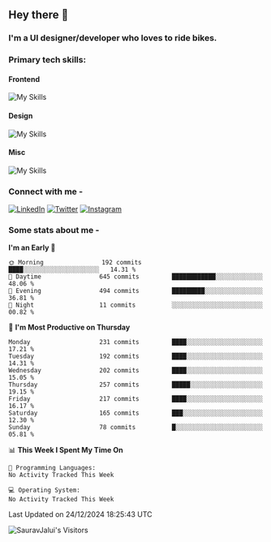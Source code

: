 <!--![Hey there, I'm Saurav. A software developer Check out my work](https://github.com/SauravJalui/SauravJalui/raw/master/gif/Hi.gif)
-->

## Hey there 👋

### I'm a UI designer/developer who loves to ride bikes.

### Primary tech skills:
#### Frontend
![My Skills](https://skillicons.dev/icons?i=html,css,sass,tailwind,js&theme=light)
#### Design
![My Skills](https://skillicons.dev/icons?i=figma,ai,&theme=light)
#### Misc
![My Skills](https://skillicons.dev/icons?i=vscode,git,github,githubactions&theme=light)



### Connect with me -
[![LinkedIn](https://skillicons.dev/icons?i=linkedin&theme=light)](https://linkedin.com/in/SauravJalui)
[![Twitter](https://skillicons.dev/icons?i=twitter&theme=light)](https://twitter.com/JaluiSaurav)
[![Instagram](https://skillicons.dev/icons?i=instagram&theme=light)](https://instagram.com/jalui.saurav)


### Some stats about me -

<!--START_SECTION:waka-->
**I'm an Early 🐤** 

```text
🌞 Morning                192 commits         ████░░░░░░░░░░░░░░░░░░░░░   14.31 % 
🌆 Daytime                645 commits         ████████████░░░░░░░░░░░░░   48.06 % 
🌃 Evening                494 commits         █████████░░░░░░░░░░░░░░░░   36.81 % 
🌙 Night                  11 commits          ░░░░░░░░░░░░░░░░░░░░░░░░░   00.82 % 
```
📅 **I'm Most Productive on Thursday** 

```text
Monday                   231 commits         ████░░░░░░░░░░░░░░░░░░░░░   17.21 % 
Tuesday                  192 commits         ████░░░░░░░░░░░░░░░░░░░░░   14.31 % 
Wednesday                202 commits         ████░░░░░░░░░░░░░░░░░░░░░   15.05 % 
Thursday                 257 commits         █████░░░░░░░░░░░░░░░░░░░░   19.15 % 
Friday                   217 commits         ████░░░░░░░░░░░░░░░░░░░░░   16.17 % 
Saturday                 165 commits         ███░░░░░░░░░░░░░░░░░░░░░░   12.30 % 
Sunday                   78 commits          █░░░░░░░░░░░░░░░░░░░░░░░░   05.81 % 
```


📊 **This Week I Spent My Time On** 

```text
💬 Programming Languages: 
No Activity Tracked This Week

💻 Operating System: 
No Activity Tracked This Week
```


 Last Updated on 24/12/2024 18:25:43 UTC
<!--END_SECTION:waka-->



<!-- 

###  Secondary tech skills:
![My Skills](https://skillicons.dev/icons?i=webpack,ts,materialui,jest,styledcomponents,react,redux,ai,ps&theme=light)

![My Skills](https://skillicons.dev/icons?i=pug,graphql,gatsby,firebase,express,nodejs,nextjs&theme=light)

### Total Contributions and Streak -
[![GitHub Streak](https://github-readme-streak-stats.herokuapp.com/?user=sauravjalui)](https://git.io/streak-stats)

- 🔭 I’m currently working on:
  -   Responsive Design
  -   Frontend Design
- 🌱 I’m currently deeply learning Frontend technologies.
- 🥅 2022 Goals: Start contributing to Open Source projects.
- ⚡ Fun fact: When I'm not in front of a computer screen, I'm riding my bike🏍️. My longest ride was from Mumbai to Kolkata in 54hrs. 
- 💬 Ask me about anything.

**Want to learn:**


<code><img height="30" title="Data Structures and Algorithms" src="https://w7.pngwing.com/pngs/125/653/png-transparent-algorithms-data-structures-programs-data-structures-and-algorithms-introduction-to-algorithms-others-miscellaneous-angle-computer-science.png"></code>
<code><img height="30" title="React" src="https://raw.githubusercontent.com/github/explore/80688e429a7d4ef2fca1e82350fe8e3517d3494d/topics/react/react.png"></code>
<code><img height="30" title="Typescript" src="https://decodenatura.com/static/26cc95f255ccb936d154b43614f61602/ts.png"></code>
<code><img height="32" title="MongoDB" src="https://encrypted-tbn0.gstatic.com/images?q=tbn:ANd9GcQa8xjiu1Hz8Pm19t8udqO33MYBCRDfmO8TRg&usqp=CAU"></code>
<code><img height="36" title="Webpack" src="https://raw.githubusercontent.com/github/explore/80688e429a7d4ef2fca1e82350fe8e3517d3494d/topics/webpack/webpack.png"></code>
<code><img height="30" title="NodeJS" src="https://raw.githubusercontent.com/github/explore/80688e429a7d4ef2fca1e82350fe8e3517d3494d/topics/nodejs/nodejs.png"></code>
<code><img height="32" title="ExpressJS" src="https://raw.githubusercontent.com/github/explore/80688e429a7d4ef2fca1e82350fe8e3517d3494d/topics/express/express.png"></code>

**Previously worked with:**

<code><img height="30" title="HTML5" src="https://raw.githubusercontent.com/github/explore/80688e429a7d4ef2fca1e82350fe8e3517d3494d/topics/html/html.png"></code>
<code><img height="30" title="CSS3" src="https://raw.githubusercontent.com/github/explore/80688e429a7d4ef2fca1e82350fe8e3517d3494d/topics/css/css.png"></code>
<code><img height="32" title="TailwindCSS" src="https://github.com/SauravJalui/SauravJalui/raw/master/icons/tailwindcss.png"></code>
<code><img height="30" title="Javascript" src="https://github.com/SauravJalui/SauravJalui/raw/master/icons/javascript.png"></code>
<code><img height="30" title="VScode" src="https://github.com/SauravJalui/SauravJalui/raw/master/icons/VScode.png"></code>
<code><img height="30" title="Git" src="https://github.com/SauravJalui/SauravJalui/raw/master/icons/Git.png"></code>
<code><img height="30" title="Terminal" src="https://github.com/SauravJalui/SauravJalui/raw/master/icons/terminal.png"></code>
<code><img height="30" title="Figma" src="https://upload.wikimedia.org/wikipedia/commons/3/33/Figma-logo.svg"></code>

<code><img height="32" title="Bootstrap" src="https://img.icons8.com/color/452/bootstrap.png"></code>
<code><img height="28" title="Python" src="https://upload.wikimedia.org/wikipedia/commons/thumb/c/c3/Python-logo-notext.svg/768px-Python-logo-notext.svg.png"></code>
<code><img height="30" title="Sphinx" src="https://github.com/SauravJalui/SauravJalui/raw/master/icons/sphinx.png"></code>
<code><img height="30" title="Nginx" src="https://www.splunk.com/content/dam/splunk-blogs/images/2017/02/nginx-logo.png"></code>
<code><img height="30" title="Heroku" src="https://github.com/SauravJalui/SauravJalui/raw/master/icons/heroku.png"></code>
<code><img height="30" title="Celery" src="https://github.com/SauravJalui/SauravJalui/raw/master/icons/celery.png"></code>
<code><img height="26" title="RabbitMQ" src="https://cdn.iconscout.com/icon/free/png-256/rabbitmq-282296.png"></code>
<code><img height="27" title="Gunicorn" src="https://cdn.freebiesupply.com/logos/large/2x/gunicorn-logo-png-transparent.png"></code>
<code><img height="30" title="Linux" src="https://github.com/SauravJalui/SauravJalui/raw/master/icons/Linux.png"></code>
<code><img height="30" title="Postman" src="https://github.com/SauravJalui/SauravJalui/raw/master/icons/postman.png"></code>
<code><img height="30" title="Django" src="https://raw.githubusercontent.com/github/explore/80688e429a7d4ef2fca1e82350fe8e3517d3494d/topics/django/django.png"></code>
<code><img height="30" title="REST API" src="https://github.com/SauravJalui/SauravJalui/raw/master/icons/api.png"></code>
<code><img height="30" title="PostgreSQL" src="https://github.com/SauravJalui/SauravJalui/raw/master/icons/postgresql.png"></code>
<code><img height="30" title="Redis" src="https://github.com/SauravJalui/SauravJalui/raw/master/icons/redis.png"></code>
<code><img height="20" title="AWS" src="https://upload.wikimedia.org/wikipedia/commons/thumb/9/93/Amazon_Web_Services_Logo.svg/1024px-Amazon_Web_Services_Logo.svg.png"></code>
<code><img height="30" title="Docker" src="https://github.com/SauravJalui/SauravJalui/raw/master/icons/docker.png"></code>
[<img align="left" alt="Saurav Jalui | LinkedIn" width="30px" src="https://github.com/SauravJalui/SauravJalui/raw/master/icons/linkedin.png" />][linkedin]
[<img align="left" alt="Saurav Jalui | Email" width="34px" src="https://github.com/SauravJalui/SauravJalui/raw/master/icons/email.png" />][email]
[<img align="left" alt="Saurav Jalui | Twitter" width="30px" src="https://github.com/SauravJalui/SauravJalui/raw/master/icons/twitter.png" />][twitter]

[twitter]: https://twitter.com/JaluiSaurav
[linkedin]: https://linkedin.com/in/SauravJalui
[email]: mailto:saurav.jalui-dev@outlook.com
 -->


<p align="left"> 
  <img src="https://komarev.com/ghpvc/?username=SauravJalui" alt="SauravJalui's Visitors" /> 
</p>





<!--
### Show some ❤ by⭐ some of the repositories!
gold star :
https://www.bhpsnj.org/cms/lib/NJ01001806/Centricity/Domain/410/star.gif
heart : 
https://media1.tenor.com/images/5604f62d7919dcc5bbeaa4cbc307f60c/tenor.gif?itemid=5288615
http://www.clipartbest.com/cliparts/7Ta/oB9/7TaoB9rbc.gif


<!--
![](https://camo.githubusercontent.com/992babdffd8c74a1502de375fbdf7e4d54773242/68747470733a2f2f6d656469612e67697068792e636f6d2f6d656469612f53576f536b4e36447854737a71494b4571762f67697068792e676966) gif of person sitting in front of a computer
<p align="center"> 
  <img src="https://profile-counter.glitch.me/SauravJalui/count.svg" alt="Visitor Count"/ title="Total Visitors">
</p>
![Wwakatime stats](https://github-readme-stats-taupe-two.vercel.app/api/wakatime?username=SauravJalui&hide_title=true&hide_border=true&langs_count=5) This displays the 5 languages I worked with 
<p align="center"> This is github trophies
  <img alig src="https://github-profile-trophy.vercel.app/?username=guilyx&column=6&rank=SSS,SS,S,AAA,AA,A,B,C" />
</p>
Number of visitors on my page : ![](https://visitor-badge.glitch.me/badge?page_id=SauravJalui.SauravJalui)
<code><img height="30" title="Jquery" src="https://github.com/SauravJalui/SauravJalui/raw/master/icons/jquery.png"></code>
[<img align='left' alt="Python" width="34px" src="https://github.com/SauravJalui/SauravJalui/raw/master/icons/python.png" />][python]
[<img align='left' alt="HTML" width="34px" src="https://raw.githubusercontent.com/github/explore/80688e429a7d4ef2fca1e82350fe8e3517d3494d/topics/html/html.png"/>][html]
[<img align='left' alt="CSS" width="34px" src="https://raw.githubusercontent.com/github/explore/80688e429a7d4ef2fca1e82350fe8e3517d3494d/topics/css/css.png"/>][css]
[<img align='left' alt="Javascript" width="30px" src="https://github.com/SauravJalui/SauravJalui/raw/master/icons/javascript.png"/>][javascript]
[<img align='left' alt="Jquery" width="30px" src="https://github.com/SauravJalui/SauravJalui/raw/master/icons/jquery.png"/>][jquery]
[<img align='left' alt="Django" width="30px" src="https://raw.githubusercontent.com/github/explore/80688e429a7d4ef2fca1e82350fe8e3517d3494d/topics/django/django.png"/>][django]
[<img align='left' alt="API" width="32px" src="https://github.com/SauravJalui/SauravJalui/raw/master/icons/api.png"/>][api]
[<img align='left' alt="PostgreSQL" width="32px" src="https://github.com/SauravJalui/SauravJalui/raw/master/icons/postgresql.png"/>][postgresql]
[<img align='left' alt="Redis" width="32px" src="https://github.com/SauravJalui/SauravJalui/raw/master/icons/redis.png"/>][redis]
[<img align='left' alt="AWS" width="32px" src="https://github.com/SauravJalui/SauravJalui/raw/master/icons/aws.png"/>][aws]
[<img align='left' alt="VisualStudioCode" width="30px" src="https://github.com/SauravJalui/SauravJalui/raw/master/icons/VScode.png"/>][vscode]
[<img align='left' alt="Git" width="32px" src="https://github.com/SauravJalui/SauravJalui/raw/master/icons/Git.png"/>][git]
[<img align='left' alt="Sphinx" width="32px" src="https://github.com/SauravJalui/SauravJalui/raw/master/icons/sphinx.png"/>][sphinx]
[<img align='left' alt="Nginx" width="30px" src="https://www.splunk.com/content/dam/splunk-blogs/images/2017/02/nginx-logo.png"/>][nginx]
[<img align='left' alt="Linux" width="34px" src="https://github.com/SauravJalui/SauravJalui/raw/master/icons/Linux.png"/>][linux]
[<img align='left' alt="Heroku" width="33px" src="https://github.com/SauravJalui/SauravJalui/raw/master/icons/heroku.png"/>][heroku]
[<img align='left' alt="Terminal" width="32px" src="https://github.com/SauravJalui/SauravJalui/raw/master/icons/terminal.png"/>][terminal]
[<img align='left' alt="Celery" width="32px" src="https://github.com/SauravJalui/SauravJalui/raw/master/icons/celery.png"/>][celery]
[<img align='left' alt="RabbitMQ" width="32px" src="https://github.com/SauravJalui/SauravJalui/raw/master/icons/rabbitmq.png"/>][rabbitmq]
[<img align='left' alt="Gunicorn" width="40px" height="28px" src="https://cdn.freebiesupply.com/logos/large/2x/gunicorn-logo-png-transparent.png" />][gunicorn]
<code><img height="30" title="AdobeXD" src="https://upload.wikimedia.org/wikipedia/commons/thumb/c/c2/Adobe_XD_CC_icon.svg/1200px-Adobe_XD_CC_icon.svg.png.png"></code>
-->

<!--
[<img align='left' alt="GitHub" width="36px" src="https://github.com/SauravJalui/SauravJalui/raw/master/icons/github.png"/>][github]
[<img align="left" alt="Django" width="30px" src="https://github.com/SauravJalui/SauravJalui/raw/master/icons/django.png"/>][django]
[<img align="left" alt="Nginx" width="30px" src="https://i0.wp.com/foxutech.com/wp-content/uploads/2017/03/Nginx-Reverse-proxy.png?fit=1200%2C630&ssl=1"/>][nginx]
[<img align="left" alt="MongoDB" width="32px" src="https://github.com/SauravJalui/SauravJalui/raw/master/icons/mongodb.png" />]
[<img align="left" alt="Unity" width="32px" src="https://github.com/SauravJalui/SauravJalui/raw/master/icons/unity.png" />]
[<img align="left" alt="Unreal Engine" width="32px" src="https://github.com/SauravJalui/SauravJalui/raw/master/icons/UnrealEngine.png" />]
[<img align="left" alt="Golang" width="32px" src="https://github.com/SauravJalui/SauravJalui/raw/master/icons/golang.png" />]
[<img align="left" alt="C++" width="32px" src="https://github.com/SauravJalui/SauravJalui/raw/master/icons/c++.png" />]
[<img align="left" alt="C#" width="32px" src="https://github.com/SauravJalui/SauravJalui/raw/master/icons/csharp.png" />]
[<img align="left" alt="Flutter" width="32px" src="https://github.com/SauravJalui/SauravJalui/raw/master/icons/flutter.png" />]
[<img align="left" alt="Dart" width="32px" src="https://github.com/SauravJalui/SauravJalui/raw/master/icons/dart.png" />]
- 👯 I’m looking to collaborate with other developers in helping solve interview questions.
[<img align="left" alt="Saurav Jalui | Instagram" width="30px" src="https://github.com/SauravJalui/SauravJalui/raw/master/icons/instagram.png" />][instagram]
-->

<!--
[instagram]: https://instagram.com/jalui.saurav
[python]: https://www.python.org/
[html]: https://developer.mozilla.org/en-US/docs/Web/HTML
[css]: https://developer.mozilla.org/en-US/docs/Web/CSS
[javascript]: https://www.javascript.com/
[jquery]: https://jquery.com/
[django]: https://www.thedjangoproject.com
[api]: https://en.wikipedia.org/wiki/Representational_state_transfer
[postgresql]: https://www.postgresql.org/
[redis]: https://redis.io/
[aws]: https://aws.amazon.com/
[vscode]: https://code.visualstudio.com
[git]: https://git-scm.com
[github]: https://github.com/SauravJalui
[sphinx]: https://www.sphinx-doc.org/en/master/
[nginx]: https://nginx.org/en/
[linux]: https://www.linux.org
[heroku]: https://www.heroku.com
[terminal]: https://www.gnu.org/software/bash/
[celery]: https://docs.celeryproject.org/en/stable/getting-started/introduction.html
[rabbitmq]: https://www.rabbitmq.com/
[gunicorn]: https://gunicorn.org/
-->

<!--
<img src="https://github-readme-stats.vercel.app/api?username=SauravJalui&theme=radical&show_icons=true" alt="Saurav's Github Stats" />
-->

<!--
**SauravJalui/SauravJalui** is a ✨ _special_ ✨ repository because its `README.md` (this file) appears on your GitHub profile.
Here are some ideas to get you started:
- 🔭 I’m currently working on ...
- 🌱 I’m currently learning ...
- 👯 I’m looking to collaborate on ...
- 🤔 I’m looking for help with ...
- 💬 Ask me about ...
- 📫 How to reach me: ...
- 😄 Pronouns: ...
- ⚡ Fun fact: ...
-->
